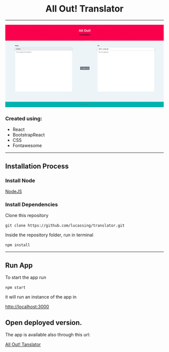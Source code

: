 <h1 align="center">All Out! Translator</h1>
<hr/>

![plot](./screenshot.png)
### Created using:

* React
* BootstrapReact
* CSS
* Fontawesome

<hr/>

## Installation Process

### Install Node

[NodeJS](https://nodejs.org/es/download/)

### Install Dependencies
Clone this repository

`git clone https://github.com/lucassing/translator.git`


Inside the repository folder, run in terminal

`npm install`

<hr/>

## Run App

To start the app run

`npm start` 

it will run an instance of the app in  

[http://localhost:3000](http://localhost:3000)

## Open deployed version.

The app is available also through this url:

[All Out! Tanslator](https://translator-beta.vercel.app/)
